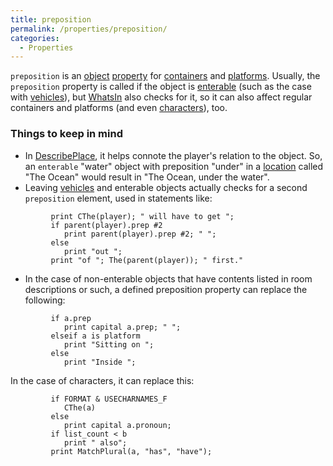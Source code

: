 ```yaml
---
title: preposition
permalink: /properties/preposition/
categories: 
  - Properties
---
```


`preposition` is an [object](object)
[property](properties) for
[containers](containers) and
[platforms](platforms). Usually, the `preposition` property
is called if the object is [enterable](enterable) (such as
the case with [vehicles](vehicles)), but
[WhatsIn](WhatsIn) also checks for it, so it can also affect
regular containers and platforms (and even
[characters](characters)), too.

### Things to keep in mind

-   In [DescribePlace](DescribePlace), it helps connote the
    player's relation to the object. So, an `enterable` "water" object
    with preposition "under" in a [location](location) called
    "The Ocean" would result in "The Ocean, under the water".
-   Leaving [vehicles](vehicles) and enterable objects
    actually checks for a second `preposition` element, used in
    statements like:

<!-- -->

             print CThe(player); " will have to get ";
             if parent(player).prep #2
                print parent(player).prep #2; " ";
             else
                print "out ";
             print "of "; The(parent(player)); " first."

-   In the case of non-enterable objects that have contents listed in
    room descriptions or such, a defined preposition property can
    replace the following:

<!-- -->

             if a.prep
                print capital a.prep; " ";
             elseif a is platform
                print "Sitting on ";
             else
                print "Inside ";

In the case of characters, it can replace this:

             if FORMAT & USECHARNAMES_F
                CThe(a)
             else
                print capital a.pronoun;
             if list_count < b
                print " also";
             print MatchPlural(a, "has", "have");
